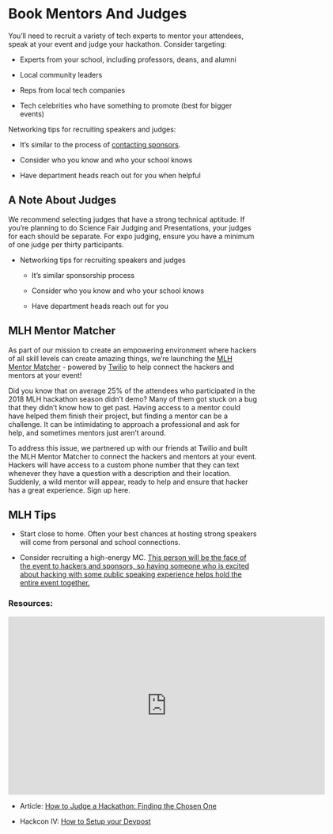 # Book Mentors And Judges

You’ll need to recruit a variety of tech experts to mentor your attendees, speak at your event and judge your hackathon. Consider targeting:

* Experts from your school, including professors, deans, and alumni

* Local community leaders

* Reps from local tech companies

* Tech celebrities who have something to promote (best for bigger events)

Networking tips for recruiting speakers and judges:

* It’s similar to the process of [contacting sponsors](https://guide.mlh.io/Organizer-Timeline/4-Months-Before/Sponsorship/Land-Sponsorships.html).

* Consider who you know and who your school knows

* Have department heads reach out for you when helpful

## A Note About Judges

We recommend selecting judges that have a strong technical aptitude. If you’re planning to do Science Fair Judging and Presentations, your judges for each should be separate. For expo judging, ensure you have a minimum of one judge per thirty participants.

* Networking tips for recruiting speakers and judges

    * It’s similar sponsorship process

    * Consider who you know and who your school knows

    * Have department heads reach out for you
    
## MLH Mentor Matcher

As part of our mission to create an empowering environment where hackers of all skill levels can create amazing things, we’re launching the [MLH Mentor Matcher](https://mentors.mlh.io) - powered by [Twilio](https://twilio.com) to help connect the hackers and mentors at your event!

Did you know that on average 25% of the attendees who participated in the 2018  MLH hackathon season didn’t demo? Many of them got stuck on a bug that they didn’t know how to get past. Having access to a mentor could have helped them finish their project, but finding a mentor can be a challenge. It can be intimidating to approach a professional and ask for help, and sometimes mentors just aren’t around.

To address this issue, we partnered up with our friends at Twilio and built the MLH Mentor Matcher to connect the hackers and mentors at your event. Hackers will have access to a custom phone number that they can text whenever they have a question with a description and their location. Suddenly, a wild mentor will appear, ready to help and ensure that hacker has a great experience. Sign up here. 


## MLH Tips

* Start close to home. Often your best chances at hosting strong speakers will come from personal and school connections.

* Consider recruiting a high-energy MC. [This person will be the face of the event to hackers and sponsors, so having someone who is excited about hacking with some public speaking experience helps hold the entire event together.](http://news.mlh.io/how-to-throw-an-epic-hackathon-07-07-2014)

### Resources:

<iframe width="640" height="360" src="https://www.youtube.com/embed/Abhe2PavXyA" frameborder="0" allowfullscreen="allowfullscreen"></iframe>

* Article: [How to Judge a Hackathon: Finding the Chosen One](http://news.mlh.io/how-to-judge-a-hackathon-finding-the-chosen-one-05-15-2014)

* Hackcon IV: [How to Setup your Devpost](https://www.youtube.com/watch?v=E5EJb3l-pBQ&index=17&list=PLPDgudJ_VDUcS5ELB-_OZ3Zy5nn5iqvSi)

